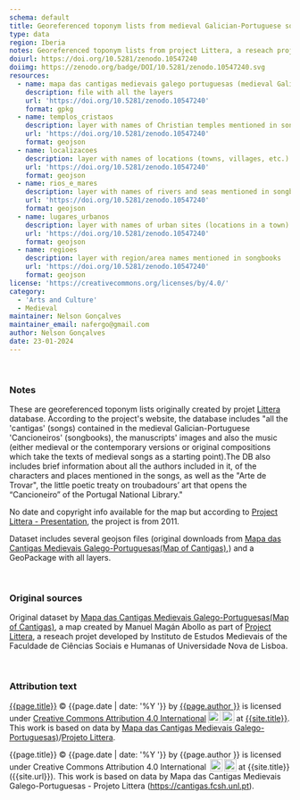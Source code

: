 ```yaml
---
schema: default
title: Georeferenced toponym lists from medieval Galician-Portuguese songbooks
type: data
region: Iberia
notes: Georeferenced toponym lists from project Littera, a reseach projet developed by Instituto de Estudos Medievais (Institute for Medieval Studies) of the Faculdade de Ciências Sociais e Humanas of Universidade Nova de Lisboa (School of Social Sciences and Humanites of NOVA University).
doiurl: https://doi.org/10.5281/zenodo.10547240
doiimg: https://zenodo.org/badge/DOI/10.5281/zenodo.10547240.svg
resources:
  - name: mapa das cantigas medievais galego portuguesas (medieval Galician-Portuguese songbooks map)
    description: file with all the layers
    url: 'https://doi.org/10.5281/zenodo.10547240'
    format: gpkg
  - name: templos_cristaos
    description: layer with names of Christian temples mentioned in songbooks
    url: 'https://doi.org/10.5281/zenodo.10547240'
    format: geojson
  - name: localizacoes
    description: layer with names of locations (towns, villages, etc.) mentioned in songbooks
    url: 'https://doi.org/10.5281/zenodo.10547240'
    format: geojson
  - name: rios_e_mares
    description: layer with names of rivers and seas mentioned in songbooks
    url: 'https://doi.org/10.5281/zenodo.10547240'
    format: geojson
  - name: lugares_urbanos
    description: layer with names of urban sites (locations in a town) mentioned in songbooks
    url: 'https://doi.org/10.5281/zenodo.10547240'
    format: geojson
  - name: regioes
    description: layer with region/area names mentioned in songbooks
    url: 'https://doi.org/10.5281/zenodo.10547240'
    format: geojson
license: 'https://creativecommons.org/licenses/by/4.0/'
category:
  - 'Arts and Culture'
  - Medieval
maintainer: Nelson Gonçalves
maintainer_email: nafergo@gmail.com
author: Nelson Gonçalves
date: 23-01-2024
---
```


<br>


### Notes
These are georeferenced toponym lists originally created by projet [Littera](https://cantigas.fcsh.unl.pt/) database. According to the project's website, the database includes "all the 'cantigas' (songs) contained in the medieval Galician-Portuguese 'Cancioneiros' (songbooks), the manuscripts' images and also the music (either medieval or the contemporary versions or original compositions which take the texts of medieval songs as a starting point).The DB also includes brief information about all the authors included in it, of the characters and places mentioned in the songs, as well as the "Arte de Trovar", the little poetic treaty on troubadours’ art that opens the “Cancioneiro” of the Portugal National Library."

No date and copyright info available for the map but according to [Project Littera - Presentation](https://cantigas.fcsh.unl.pt/apresentacao.asp), the project is from 2011.

Dataset includes several geojson files (original downloads from  [Mapa das Cantigas Medievais Galego-Portuguesas(Map of Cantigas)](http://u.osmfr.org/m/551707/),) and a GeoPackage with all layers.


<br />


### Original sources
Original dataset by [Mapa das Cantigas Medievais Galego-Portuguesas(Map of Cantigas)](http://u.osmfr.org/m/551707/), a map created by Manuel Magán Abollo as part of [Project Littera](https://cantigas.fcsh.unl.pt/), a reseach projet developed by Instituto de Estudos Medievais of the Faculdade de Ciências Sociais e Humanas of Universidade Nova de Lisboa.


<br />


### Attribution text
<span xmlns:cc="http://creativecommons.org/ns#" xmlns:dct="http://purl.org/dc/terms/"><a property="dct:title" rel="cc:attributionURL" href="{{site.url}}{{page.url}}">{{page.title}}</a> © {{page.date | date: '%Y '}} by <a rel="cc:attributionURL dct:creator" property="cc:attributionName" href="https://alfobre.com">{{page.author }}</a> is licensed under <a href="http://creativecommons.org/licenses/by/4.0/?ref=chooser-v1" target="_blank" rel="license noopener noreferrer" style="">Creative Commons Attribution 4.0 International<img style="height:22px!important;margin-left:3px;vertical-align:text-bottom;" src="https://mirrors.creativecommons.org/presskit/icons/cc.svg?ref=chooser-v1"><img style="height:22px!important;margin-left:3px;vertical-align:text-bottom;" src="https://mirrors.creativecommons.org/presskit/icons/by.svg?ref=chooser-v1"></a> at <a href="{{site.url}}">{{site.title}}</a>. 
</span> This work is based on data by [Mapa das Cantigas Medievais Galego-Portuguesas)](http://u.osmfr.org/m/551707/)/[Projeto Littera](https://cantigas.fcsh.unl.pt/).

{{page.title}} © {{page.date | date: '%Y '}} by {{page.author }} is licensed under Creative Commons Attribution 4.0 International <img style="height:22px!important;margin-left:3px;vertical-align:text-bottom;" src="https://mirrors.creativecommons.org/presskit/icons/cc.svg?ref=chooser-v1"><img style="height:22px!important;margin-left:3px;vertical-align:text-bottom;" src="https://mirrors.creativecommons.org/presskit/icons/by.svg?ref=chooser-v1"> at {{site.title}} ({{site.url}}). This work is based on data by Mapa das Cantigas Medievais Galego-Portuguesas - Projeto Littera (https://cantigas.fcsh.unl.pt).


